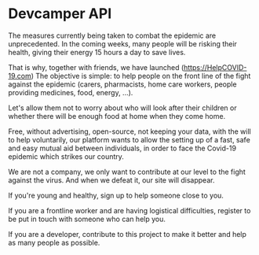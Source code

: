 # Devcamper API

The measures currently being taken to combat the epidemic are unprecedented. In the coming weeks, many people will be risking their health, giving their energy 15 hours a day to save lives.

That is why, together with friends, we have launched (https://HelpCOVID-19.com) The objective is simple: to help people on the front line of the fight against the epidemic (carers, pharmacists, home care workers, people providing medicines, food, energy, ...).

Let's allow them not to worry about who will look after their children or whether there will be enough food at home when they come home.

Free, without advertising, open-source, not keeping your data, with the will to help voluntarily, our platform wants to allow the setting up of a fast, safe and easy mutual aid between individuals, in order to face the Covid-19 epidemic which strikes our country.

We are not a company, we only want to contribute at our level to the fight against the virus. And when we defeat it, our site will disappear.

If you're young and healthy, sign up to help someone close to you.

If you are a frontline worker and are having logistical difficulties, register to be put in touch with someone who can help you.

If you are a developer, contribute to this project to make it better and help as many people as possible.
